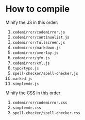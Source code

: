 # How to compile
Minify the JS in this order:

1. `codemirror/codemirror.js`
1. `codemirror/continuelist.js`
1. `codemirror/fullscreen.js`
1. `codemirror/markdown.js`
1. `codemirror/overlay.js`
1. `codemirror/gfm.js`
1. `codemirror/xml.js`
1. `typo/typo.js`
1. `spell-checker/spell-checker.js`
1. `marked.js`
1. `simplemde.js`

Minify the CSS in this order:

1. `codemirror/codemirror.css`
1. `simplemde.css`
1. `spell-checker/spell-checker.css`